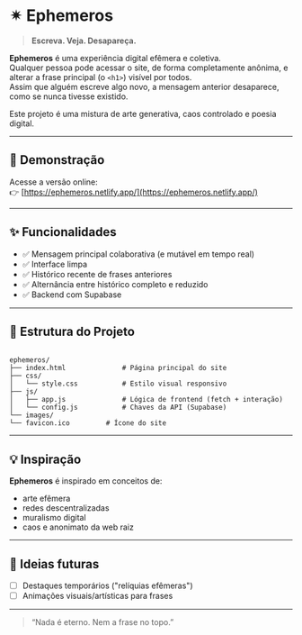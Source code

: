 # ✴ Ephemeros

> **Escreva. Veja. Desapareça.**

**Ephemeros** é uma experiência digital efêmera e coletiva.  
Qualquer pessoa pode acessar o site, de forma completamente anônima, e alterar a frase principal (o `<h1>`) visível por todos.  
Assim que alguém escreve algo novo, a mensagem anterior desaparece, como se nunca tivesse existido.

Este projeto é uma mistura de arte generativa, caos controlado e poesia digital.

---

## 🔮 Demonstração

Acesse a versão online:  
👉 [https://ephemeros.netlify.app/](https://ephemeros.netlify.app/)

---

## ✨ Funcionalidades

- ✅ Mensagem principal colaborativa (e mutável em tempo real)
- ✅ Interface limpa
- ✅ Histórico recente de frases anteriores
- ✅ Alternância entre histórico completo e reduzido
- ✅ Backend com Supabase

---

## 🧱 Estrutura do Projeto

```

ephemeros/
├── index.html              # Página principal do site
├── css/
│   └── style.css           # Estilo visual responsivo
├── js/
│   ├── app.js              # Lógica de frontend (fetch + interação)
│   └── config.js           # Chaves da API (Supabase)
└── images/
└── favicon.ico         # Ícone do site

````

---

## 💡 Inspiração

**Ephemeros** é inspirado em conceitos de:

* arte efêmera
* redes descentralizadas
* muralismo digital
* caos e anonimato da web raiz

---

## 🧠 Ideias futuras

* [ ] Destaques temporários ("relíquias efêmeras")
* [ ] Animações visuais/artísticas para frases

---

> “Nada é eterno. Nem a frase no topo.”
